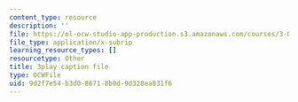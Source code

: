 ```yaml
---
content_type: resource
description: ''
file: https://ol-ocw-studio-app-production.s3.amazonaws.com/courses/3-091sc-introduction-to-solid-state-chemistry-fall-2010/9d2f7e54b3d086718b0d9d328ea831f6_h1dWUja7_5A.srt
file_type: application/x-subrip
learning_resource_types: []
resourcetype: Other
title: 3play caption file
type: OCWFile
uid: 9d2f7e54-b3d0-8671-8b0d-9d328ea831f6
---
```

